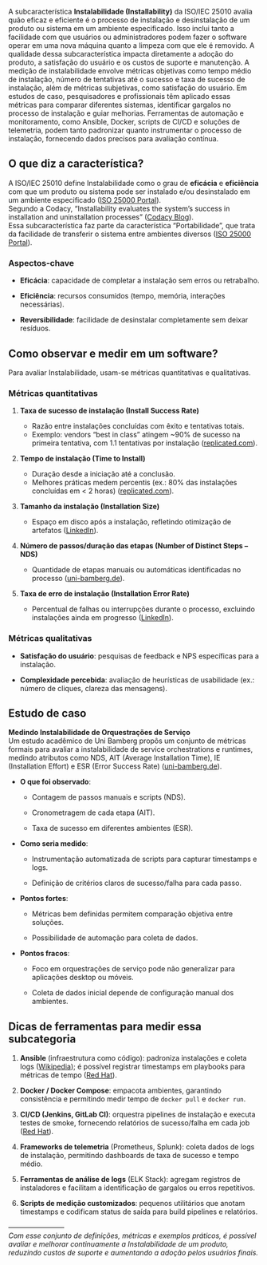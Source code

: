 A subcaracterística **Instalabilidade (Installability)** da ISO/IEC 25010 avalia quão eficaz e eficiente é o processo de instalação e desinstalação de um produto ou sistema em um ambiente especificado. Isso inclui tanto a facilidade com que usuários ou administradores podem fazer o software operar em uma nova máquina quanto a limpeza com que ele é removido. A qualidade dessa subcaracterística impacta diretamente a adoção do produto, a satisfação do usuário e os custos de suporte e manutenção. A medição de instalabilidade envolve métricas objetivas como tempo médio de instalação, número de tentativas até o sucesso e taxa de sucesso de instalação, além de métricas subjetivas, como satisfação do usuário. Em estudos de caso, pesquisadores e profissionais têm aplicado essas métricas para comparar diferentes sistemas, identificar gargalos no processo de instalação e guiar melhorias. Ferramentas de automação e monitoramento, como Ansible, Docker, scripts de CI/CD e soluções de telemetria, podem tanto padronizar quanto instrumentar o processo de instalação, fornecendo dados precisos para avaliação contínua.

## O que diz a característica?

A ISO/IEC 25010 define Instalabilidade como o grau de **eficácia** e **eficiência** com que um produto ou sistema pode ser instalado e/ou desinstalado em um ambiente especificado ([ISO 25000 Portal](https://www.iso25000.com/index.php/en/iso-25000-standards/iso-25010?limit=3&start=6&utm_source=chatgpt.com "ISO 25010 - ISO/IEC 25000")).  
Segundo a Codacy, “Installability evaluates the system’s success in installation and uninstallation processes” ([Codacy Blog](https://blog.codacy.com/iso-25010-software-quality-model?utm_source=chatgpt.com "An Exploration of the ISO/IEC 25010 Software Quality Model")).  
Essa subcaracterística faz parte da característica “Portabilidade”, que trata da facilidade de transferir o sistema entre ambientes diversos ([ISO 25000 Portal](https://iso25000.com/index.php/en/iso-25000-standards/iso-25010/64-flexibility?utm_source=chatgpt.com "Flexibility - Iso25000.com")).

### Aspectos-chave

- **Eficácia**: capacidade de completar a instalação sem erros ou retrabalho.
    
- **Eficiência**: recursos consumidos (tempo, memória, interações necessárias).
    
- **Reversibilidade**: facilidade de desinstalar completamente sem deixar resíduos.
    

## Como observar e medir em um software?

Para avaliar Instalabilidade, usam-se métricas quantitativas e qualitativas.

### Métricas quantitativas

1. **Taxa de sucesso de instalação (Install Success Rate)**  
    - Razão entre instalações concluídas com êxito e tentativas totais.  
    - Exemplo: vendors “best in class” atingem ~90% de sucesso na primeira tentativa, com 1.1 tentativas por instalação ([replicated.com](https://www.replicated.com/blog/instance-insights-install-success-rate?utm_source=chatgpt.com "Instance Insights: Install Success Rate - Replicated")).
    
2. **Tempo de instalação (Time to Install)**  
    - Duração desde a iniciação até a conclusão.  
    - Melhores práticas medem percentis (ex.: 80% das instalações concluídas em < 2 horas) ([replicated.com](https://replicated.com/blog/instance-insights-time-to-install?utm_source=chatgpt.com "Instance Insights: Time to Install - Replicated")).
    
3. **Tamanho da instalação (Installation Size)**  
    - Espaço em disco após a instalação, refletindo otimização de artefatos ([LinkedIn](https://www.linkedin.com/advice/3/what-metrics-should-you-track-effective-software?utm_source=chatgpt.com "How to Track Software Installation Metrics for Technical Support")).
    
4. **Número de passos/duração das etapas (Number of Distinct Steps – NDS)**  
    - Quantidade de etapas manuais ou automáticas identificadas no processo ([uni-bamberg.de](https://www.uni-bamberg.de/fileadmin/pi/Dateien/SOCA13-Installability.pdf?utm_source=chatgpt.com "[PDF] Measuring the Installability of Service Orchestrations ... - Uni Bamberg")).
    
5. **Taxa de erro de instalação (Installation Error Rate)**  
    - Percentual de falhas ou interrupções durante o processo, excluindo instalações ainda em progresso ([LinkedIn](https://www.linkedin.com/advice/3/what-metrics-should-you-track-effective-software?utm_source=chatgpt.com "How to Track Software Installation Metrics for Technical Support")).
    

### Métricas qualitativas

- **Satisfação do usuário**: pesquisas de feedback e NPS específicas para a instalação.
    
- **Complexidade percebida**: avaliação de heurísticas de usabilidade (ex.: número de cliques, clareza das mensagens).
    

## Estudo de caso

**Medindo Instalabilidade de Orquestrações de Serviço**  
Um estudo acadêmico de Uni Bamberg propôs um conjunto de métricas formais para avaliar a instalabilidade de service orchestrations e runtimes, medindo atributos como NDS, AIT (Average Installation Time), IE (Installation Effort) e ESR (Error Success Rate) ([uni-bamberg.de](https://www.uni-bamberg.de/fileadmin/pi/Dateien/SOCA13-Installability.pdf?utm_source=chatgpt.com "[PDF] Measuring the Installability of Service Orchestrations ... - Uni Bamberg")).

- **O que foi observado**:
    
    - Contagem de passos manuais e scripts (NDS).
        
    - Cronometragem de cada etapa (AIT).
        
    - Taxa de sucesso em diferentes ambientes (ESR).
        
- **Como seria medido**:
    
    - Instrumentação automatizada de scripts para capturar timestamps e logs.
        
    - Definição de critérios claros de sucesso/falha para cada passo.
        
- **Pontos fortes**:
    
    - Métricas bem definidas permitem comparação objetiva entre soluções.
        
    - Possibilidade de automação para coleta de dados.
        
- **Pontos fracos**:
    
    - Foco em orquestrações de serviço pode não generalizar para aplicações desktop ou móveis.
        
    - Coleta de dados inicial depende de configuração manual dos ambientes.
        

## Dicas de ferramentas para medir essa subcategoria

1. **Ansible** (infraestrutura como código): padroniza instalações e coleta logs ([Wikipedia](https://en.wikipedia.org/wiki/Ansible_%28software%29?utm_source=chatgpt.com "Ansible (software)")); é possível registrar timestamps em playbooks para métricas de tempo ([Red Hat](https://www.redhat.com/en/blog/software-packages-ansible?utm_source=chatgpt.com "How to install software packages with an Ansible playbook - Red Hat")).
    
2. **Docker / Docker Compose**: empacota ambientes, garantindo consistência e permitindo medir tempo de `docker pull` e `docker run`.
    
3. **CI/CD (Jenkins, GitLab CI)**: orquestra pipelines de instalação e executa testes de smoke, fornecendo relatórios de sucesso/falha em cada job ([Red Hat](https://www.redhat.com/en/blog/install-jenkins-rhel8?utm_source=chatgpt.com "Installing and configuring Jenkins in Linux - Red Hat")).
    
4. **Frameworks de telemetria** (Prometheus, Splunk): coleta dados de logs de instalação, permitindo dashboards de taxa de sucesso e tempo médio.
    
5. **Ferramentas de análise de logs** (ELK Stack): agregam registros de instaladores e facilitam a identificação de gargalos ou erros repetitivos.
    
6. **Scripts de medição customizados**: pequenos utilitários que anotam timestamps e codificam status de saída para build pipelines e relatórios.
    

––––––––––––––––  
_Com esse conjunto de definições, métricas e exemplos práticos, é possível avaliar e melhorar continuamente a Instalabilidade de um produto, reduzindo custos de suporte e aumentando a adoção pelos usuários finais._